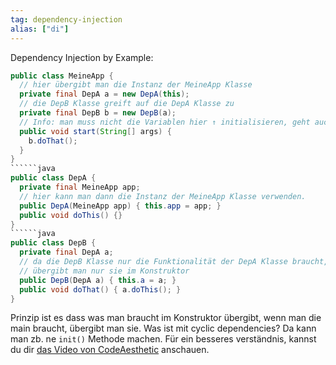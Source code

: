 ```yaml
---
tag: dependency-injection
alias: ["di"]
---
```


Dependency Injection by Example:
```java
public class MeineApp {
  // hier übergibt man die Instanz der MeineApp Klasse
  private final DepA a = new DepA(this);
  // die DepB Klasse greift auf die DepA Klasse zu
  private final DepB b = new DepB(a);
  // Info: man muss nicht die Variablen hier ↑ initialisieren, geht auch in der onEnable.
  public void start(String[] args) {
    b.doThat();
  }
}
``````java
public class DepA {
  private final MeineApp app;
  // hier kann man dann die Instanz der MeineApp Klasse verwenden.
  public DepA(MeineApp app) { this.app = app; }
  public void doThis() {}
}
``````java
public class DepB {
  private final DepA a;
  // da die DepB Klasse nur die Funktionalität der DepA Klasse braucht,
  // übergibt man nur sie im Konstruktor
  public DepB(DepA a) { this.a = a; }
  public void doThat() { a.doThis(); }
}
```
Prinzip ist es dass was man braucht im Konstruktor übergibt, wenn man die main braucht, übergibt man sie.
Was ist mit cyclic dependencies? Da kann man zb. ne `init()` Methode machen.
Für ein besseres verständnis, kannst du dir [das Video von CodeAesthetic](https://www.youtube.com/watch?v=J1f5b4vcxCQ) anschauen.

